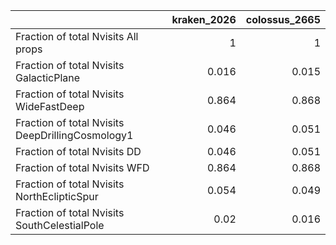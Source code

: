 |                                                  |   kraken_2026 |   colossus_2665 |
|:-------------------------------------------------|--------------:|----------------:|
| Fraction of total Nvisits All props              |         1     |           1     |
| Fraction of total Nvisits GalacticPlane          |         0.016 |           0.015 |
| Fraction of total Nvisits WideFastDeep           |         0.864 |           0.868 |
| Fraction of total Nvisits DeepDrillingCosmology1 |         0.046 |           0.051 |
| Fraction of total Nvisits DD                     |         0.046 |           0.051 |
| Fraction of total Nvisits WFD                    |         0.864 |           0.868 |
| Fraction of total Nvisits NorthEclipticSpur      |         0.054 |           0.049 |
| Fraction of total Nvisits SouthCelestialPole     |         0.02  |           0.016 |
